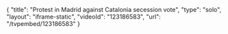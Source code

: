 {
    "title": "Protest in Madrid against Catalonia secession vote",
    "type": "solo",
    "layout": "iframe-static",
    "videoId": "123186583",
    "url": "\/tvpembed\/123186583"
}
